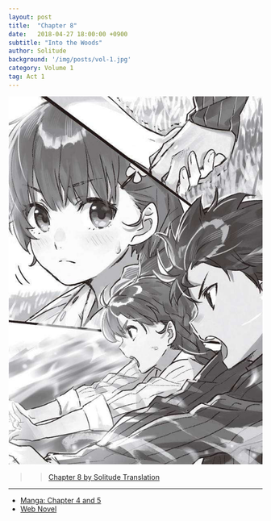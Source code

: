 ```yaml
---
layout: post
title:  "Chapter 8"
date:   2018-04-27 18:00:00 +0900
subtitle: "Into the Woods"
author: Solitude
background: '/img/posts/vol-1.jpg'
category: Volume 1
tag: Act 1
---
```

![Eric and Tina from Volume 1](/img/posts/ch-8.jpg)

>> [Chapter 8 by Solitude Translation](https://solitudetranslation.wordpress.com/2020/05/06/shi-ni-modori-subete-wo-sukuu-tame-ni-saikyou-he-to-itaru-chapter-8-into-the-forest/)

----

- [Manga: Chapter 4 and 5][manga-link]
- [Web Novel][novel-link]

[manga-link]: https://mangadex.org/title/41744/shi-ni-modori-subete-wo-sukuu-tame-ni-saikyou-he-to-itaru
[novel-link]: https://ncode.syosetu.com/n0569es/8/